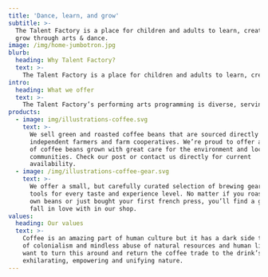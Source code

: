 ```yaml
---
title: 'Dance, learn, and grow'
subtitle: >-
  The Talent Factory is a place for children and adults to learn, create, and
  grow through arts & dance.
image: /img/home-jumbotron.jpg
blurb:
  heading: Why Talent Factory?
  text: >-
    The Talent Factory is a place for children and adults to learn, create, and grow through arts & dance. Located in Lebanon, IN, we opened our doors in April 2015 as an Art & Dance instruction studio serving children in the Boone County community. Founders Jim & Paula Kochert believe in building a place to nurture young performers in the performing arts through creative instruction.
intro:
  heading: What we offer
  text: >-
    The Talent Factory’s performing arts programming is diverse, serving a wide distribution of ages, and attracting audiences of varying artistic sensibilities.
products:
  - image: img/illustrations-coffee.svg
    text: >-
      We sell green and roasted coffee beans that are sourced directly from
      independent farmers and farm cooperatives. We’re proud to offer a variety
      of coffee beans grown with great care for the environment and local
      communities. Check our post or contact us directly for current
      availability.
  - image: /img/illustrations-coffee-gear.svg
    text: >-
      We offer a small, but carefully curated selection of brewing gear and
      tools for every taste and experience level. No matter if you roast your
      own beans or just bought your first french press, you’ll find a gadget to
      fall in love with in our shop.
values:
  heading: Our values
  text: >-
    Coffee is an amazing part of human culture but it has a dark side too – one
    of colonialism and mindless abuse of natural resources and human lives. We
    want to turn this around and return the coffee trade to the drink’s
    exhilarating, empowering and unifying nature.
---
```


